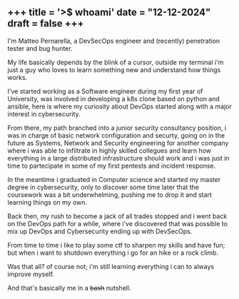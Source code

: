 +++
title = '\>$ whoami'
date = "12-12-2024"
draft = false
+++
---
I'm Matteo Pernarella, a DevSecOps engineer and (recently) penetration tester and bug hunter.

My life basically depends by the blink of a cursor, outside my terminal i'm just
a guy who loves to learn something new and understand how things works.

I've started working as a Software engineer during my first year of University,
was involved in developing a k8s clone based on python and ansible, here is where
my curiosity about DevOps started along with a major interest in cybersecurity.

From there, my path branched into a junior security consultancy position, i was
in charge of basic network configuration and securty, going on in the future as
Systems, Network and Security engineering for another company where i was able to
infiltrate in highly skilled collegues and learn how everything in a large distributed
infrastructure should work and i was just in time to partecipate in some of my first pentests
and incident response.

In the meantime i graduated in Computer science and started
my master degree in cybersecurity, only to discover some time later that the coursework
was a bit underwhelming, pushing me to drop it and start learning things on my own.

Back then, my rush to become a jack of all trades stopped and i went back on the DevOps
path for a while, where i've discovered that was possible to mix up DevOps and
Cybersecurity ending up with DevSecOps.

From time to time i like to play some ctf to sharpen my skills and have fun; but when i want to
shutdown everything i go for an hike or a rock climb.

Was that all? of course not; i'm still learning everything i can to always improve myself.

And that's basically me in a ~~bash~~ nutshell.
